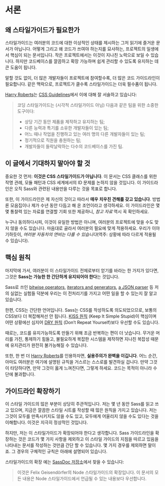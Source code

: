 
# 서론

## 왜 스타일가이드가 필요한가

스타일가이드는 여러분의 코드에 대한 이상적인 상태를 제시하는 그저 읽기에 즐거운 문서가 아닙니다. 어떻게 그리고 왜 코드가 쓰여야 하는지를 묘사하는, 프로젝트의 일생에서 핵심이 되는 문서입니다. 작은 프로젝트에서는 이것이 지나친 노력으로 보일 수 있습니다. 하지만 코드베이스를 깔끔하고 확장 가능하며 쉽게 관리할 수 있도록 유지하는 데 큰 도움이 됩니다.

말할 것도 없이, 더 많은 개발자들이 프로젝트에 참여할수록, 더 많은 코드 가이드라인이 필요합니다. 같은 맥락으로, 프로젝트가 클수록 스타일가이드는 더욱 필수품이 됩니다.

[Harry Roberts](https://csswizardry.com/)는 [CSS Guidelines](https://cssguidelin.es/#the-importance-of-a-styleguide)에서 이에 대해 잘 서술하고 있습니다:

<blockquote>
<p>코딩 스타일가이드는 (시각적 스타일가이드 아님) 다음과 같은 팀을 위한 소중한 도구이다:</p>
<ul>
<li>상당 기간 동안 제품을 제작하고 유지하는 팀;</li>
<li>다른 능력과 특기를 소유한 개발자들이 있는 팀;</li>
<li>어느 때나 작업을 진행하고 있는 여러 명의 다른 개발자들이 있는 팀;</li>
<li>정기적으로 직원을 충원하는 팀;</li>
<li>개발자들이 들락날락하는 다수의 코드베이스를 가진 팀.</li>
</ul>
</blockquote>

## 이 글에서 기대하지 말아야 할 것

중요한 것 먼저: **이것은 CSS 스타일가이드가 아닙니다**. 이 문서는 CSS 클래스를 위한 작명 관례, 모듈 패턴과 CSS 세계에서의 ID 문제를 논하지 않을 것입니다. 이 가이드라인은 오직 Sass와 관련된 내용만을 다루는 것을 목표로 합니다.

또한, 이 가이드라인은 제 자신의 것이고 따라서 **매우 치우친 견해를 갖고 있습니다**. 방법론 모음집이나 제가 수년 동안 다듬고 해 온 조언이라고 생각하세요. 이 가이드라인은 몇몇 통찰력 있는 자료를 연결할 기회 또한 제공하니, _참고 자료_ 역시 꼭 확인하세요.

누구나 동의하다시피, 이것이 유일한 방법은 아니며, 여러분의 프로젝트에 맞을 수도 맞지 않을 수도 있습니다. 마음대로 골라서 여러분의 필요에 맞게 적용하세요. 우리가 이야기하듯이, _여러분 자동차의 연비는 다를 수 있습니다_(역주: 상황에 따라 다르게 적용될 수 있습니다).

## 핵심 원칙

마지막에 가서, 여러분이 이 스타일가이드 전체로부터 얻기를 바라는 한 가지가 있다면, 그것은 **Sass는 가능한 한 간단하게 유지되어야 한다**는 것입니다.

Sass로 쓰인 [bitwise operators](https://github.com/HugoGiraudel/SassyBitwise), [iterators and generators](https://github.com/HugoGiraudel/SassyIteratorsGenerators), [a JSON parser](https://github.com/HugoGiraudel/SassyJSON) 등 저의 실없는 실험들 덕분에 우리는 이 전처리기를 가지고 어떤 일을 할 수 있는지 잘 알고 있습니다.

한편, CSS는 간단한 언어입니다. Sass는 CSS를 작성하도록 의도되었으므로, 보통의 CSS보다 더 복잡해져선 안 됩니다. [KISS 원칙](https://en.wikipedia.org/wiki/KISS_principle) (Keep It Simple Stupid)이 핵심이며 어떤 상황에선 심지어 [DRY 원칙](https://en.wikipedia.org/wiki/Don%27t_repeat_yourself) (Don’t Repeat Yourself)보다 우선할 수도 있습니다.

때로는, 코드를 유지가능하도록 만들기 위해 조금 반복하는 편이 더 낫습니다. 무거운 머리를 가진, 통제하기 힘들고, 불필요하게 복잡한 시스템을 제작하면 지나친 복잡성 때문에 유지관리가 완전히 불가능해질 수 있습니다.

또한, 한 번 더 [Harry Roberts](https://csswizardry.com/)를 인용하자면, **실용주의가 완벽을 이깁니다**. 어느 순간, 아마도 여러분은 여기에 설명된 규칙을 거스르는 스스로를 발견하실 겁니다. 만약 그것이 타당하다면, 만약 그것이 옳게 느껴진다면, 그렇게 하세요. 코드는 목적이 아니라 수단에 불과합니다.

## 가이드라인 확장하기

이 스타일 가이드의 많은 부분이 상당히 주관적입니다. 저는 몇 년 동안 Sass를 읽고 쓰고 있으며, 지금은 깔끔한 스타일 시트를 작성할 때 많은 원칙을 가지고 있습니다. 저는 그것이 모두를 만족시키지도 않을 수도 있고, 모두에게 어울리지 않을 수도 있다는 것을 이해합니다. 이것은 지극히 정상적인 것입니다.

하지만, 저는 이 스타일가이드가 확장되어야 한다고 생각합니다. Sass 가이드라인을 확장하는 것은 코드가 몇 가지 사항을 제외하고 이 스타일 가이드의 지침을 따르고 있음을 나타내는 문서를 작성하는 것만큼 간단 할 수 있습니다. 몇 가지 경우를 제외하면 말이죠. 그 경우의 구체적인 규칙은 아래에 설명되어 있습니다.

스타일가이드의 확장 예는 [SassDoc 저장소](https://github.com/SassDoc/sassdoc/blob/master/GUIDELINES.md)에서 찾을 수 있습니다:

> 이것은 Felix Geisendörfer의 Node 스타일가이드의 확장입니다. 이 문서의 모든 내용은 Node 스타일가이드에서 언급될 수 있는 내용보다 우선합니다.
